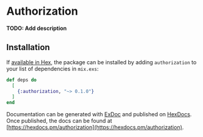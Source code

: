 # Authorization

**TODO: Add description**

## Installation

If [available in Hex](https://hex.pm/docs/publish), the package can be installed
by adding `authorization` to your list of dependencies in `mix.exs`:

```elixir
def deps do
  [
    {:authorization, "~> 0.1.0"}
  ]
end
```

Documentation can be generated with [ExDoc](https://github.com/elixir-lang/ex_doc)
and published on [HexDocs](https://hexdocs.pm). Once published, the docs can
be found at [https://hexdocs.pm/authorization](https://hexdocs.pm/authorization).

